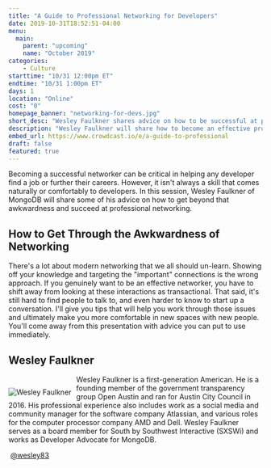 ```yaml
---
title: "A Guide to Professional Networking for Developers"
date: 2019-10-31T18:52:51-04:00
menu:
  main:
    parent: "upcoming"
    name: "October 2019"
categories:
    - Culture
starttime: "10/31 12:00pm ET"
endtime: "10/31 1:00pm ET"
days: 1
location: "Online"
cost: "0"
homepage_banner: "networking-for-devs.jpg"
short_desc: "Wesley Faulkner shares advice on how to be successful at professional networking as a developer."
description: "Wesley Faulkner will share how to become an effective professional networker as a developer and shift away from looking at these interactions as transactional."
embed_url: https://www.crowdcast.io/e/a-guide-to-professional
draft: false
featured: true
---
```


Becoming a successful networker can be critical in helping any developer find a job or further their careers. However, it isn't always a skill that comes naturally or comfortably to developers. In this session, Wesley Faulkner of MongoDB will share some of his advice on how to get beyond that awkwardness and succeed at professional networking.

## How to Get Through the Awkwardness of Networking

There's a lot about modern networking that we all should un-learn. Showing off your knowledge and targeting the "important" connections is the wrong approach. If you genuinely want to be an effective networker, you have to shift away from looking at these interactions as transactional. That said, it's still hard to find people to talk to, and even harder to know to start up a conversation. I'll give you tips that will help you work through those issues and ultimately make you more comfortable in new spaces with new people. You'll come away from this presentation with advice you can put to use immediately.

## Wesley Faulkner

<img src="/img/speakers/WesleyFaulkner.jpg" style="float:left;margin-right: 10px;margin-top: 25px;" alt="Wesley Faulkner">

Wesley Faulkner is a first-generation American. He is a founding member of the government transparency group Open Austin and ran for Austin City Council in 2016. His professional experience also includes work as a social media and community manager for the software company Atlassian, and various roles for the computer processor company AMD and Dell. Wesley Faulkner serves as a board member for South by Southwest Interactive (SXSWi) and works as Developer Advocate for MongoDB.

<a class="social social-twitter" href="https://twitter.com/wesley83" target="_blank" aria-label="twitter" style="float:left;">
  <i class="ui-twitter"></i>
</a>

&nbsp;[@wesley83](https://twitter.com/wesley83)